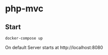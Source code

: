 # php-mvc

## Start
```shell
docker-compose up
```

On default Server starts at http://localhost:8080
